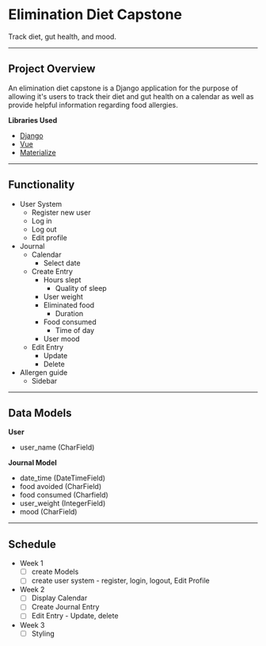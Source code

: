 # **Elimination Diet Capstone**
Track diet, gut health, and mood.

------

## Project Overview

An elimination diet capstone is a Django application for the purpose of allowing it's users to track their diet and gut health on a calendar as well as provide helpful information regarding food allergies.

**Libraries Used**
- [Django](https://www.djangoproject.com)
- [Vue](https://vuejs.org/)
- [Materialize](https://materializecss.com/)

------

## Functionality

- User System
    - Register new user
    - Log in
    - Log out
    - Edit profile
- Journal
    - Calendar
        - Select date
    - Create Entry
        - Hours slept
            - Quality of sleep
        - User weight
        - Eliminated food
            - Duration
        - Food consumed
            - Time of day
        - User mood
    - Edit Entry
        - Update
        - Delete
- Allergen guide
    - Sidebar

------

## Data Models

**User**
- user_name (CharField)

**Journal Model**
- date_time (DateTimeField)
- food avoided (CharField)
- food consumed (Charfield)
- user_weight (IntegerField)
- mood (CharField)

------

## Schedule

- Week 1
  - [ ] create Models
  - [ ] create user system - register, login, logout, Edit Profile
- Week 2
  - [ ] Display Calendar
  - [ ] Create Journal Entry 
  - [ ] Edit Entry - Update, delete
- Week 3
  - [ ] Styling